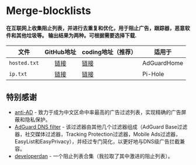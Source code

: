# Merge-blocklists

#### 在互联网上收集阻止列表，并进行去重复和优化，用于阻止广告，跟踪器，恶意软件和其他垃圾等。 输出结果为两种。可根据需要选择下载.

| 文件     | GitHub地址 	| coding地址（推荐）| 适用于 |
| --------------------------------	|:------------------:	| ----------------	|---------------------------------------------	|
| `hosted.txt` 	| [链接](https://raw.githubusercontent.com/jogn61/Merge-blocklists/main/hosted.txt) 	| [链接](https://qggguize.coding.net/p/merge-blocklists/d/merge-blocklists/git/raw/main/hosted.txt)	| AdGuardHome 	|
| `ip.txt` 	| [链接](https://raw.githubusercontent.com/jogn61/Merge-blocklists/main/ip.txt) 	| [链接](https://qggguize.coding.net/p/merge-blocklists/d/merge-blocklists/git/raw/main/ip.txt)	| Pi-Hole 	|


## 特别感谢

- [anti-AD](https://anti-ad.net) - 致力于成为中文区命中率最高的广告过滤列表，实现精确的广告屏蔽和隐私保护。
- [AdGuard DNS filter](https://github.com/AdguardTeam/AdguardSDNSFilter) - 该过滤器由其他几个过滤器组成（AdGuard Base过滤器，社交媒体过滤器，Tracking Protection过滤器，Mobile Ads过滤器，EasyList和EasyPrivacy），并经过专门简化，以更好地与DNS级广告拦截兼容。
- [developerdan](https://www.github.developerdan.com/hosts/) - 一个阻止列表合集（我拉取了其中激进的阻止列表）。
